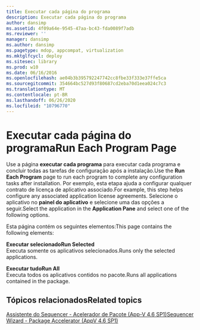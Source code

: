 ```yaml
---
title: Executar cada página do programa
description: Executar cada página do programa
author: dansimp
ms.assetid: 4f09a64e-9545-47aa-bc43-fda0089f7adb
ms.reviewer: ''
manager: dansimp
ms.author: dansimp
ms.pagetype: mdop, appcompat, virtualization
ms.mktglfcycl: deploy
ms.sitesec: library
ms.prod: w10
ms.date: 06/16/2016
ms.openlocfilehash: ae04b3b395792247742cc8fbe33f333e37ffe5ca
ms.sourcegitcommit: 354664bc527d93f80687cd2eba70d1eea024c7c3
ms.translationtype: MT
ms.contentlocale: pt-BR
ms.lasthandoff: 06/26/2020
ms.locfileid: "10796770"
---
```

# <span data-ttu-id="028e4-103">Executar cada página do programa</span><span class="sxs-lookup"><span data-stu-id="028e4-103">Run Each Program Page</span></span>


<span data-ttu-id="028e4-104">Use a página **executar cada programa** para executar cada programa e concluir todas as tarefas de configuração após a instalação.</span><span class="sxs-lookup"><span data-stu-id="028e4-104">Use the **Run Each Program** page to run each program to complete any configuration tasks after installation.</span></span> <span data-ttu-id="028e4-105">Por exemplo, esta etapa ajuda a configurar qualquer contrato de licença de aplicativo associado.</span><span class="sxs-lookup"><span data-stu-id="028e4-105">For example, this step helps configure any associated application license agreements.</span></span> <span data-ttu-id="028e4-106">Selecione o aplicativo no **painel do aplicativo** e selecione uma das opções a seguir.</span><span class="sxs-lookup"><span data-stu-id="028e4-106">Select the application in the **Application Pane** and select one of the following options.</span></span>

<span data-ttu-id="028e4-107">Esta página contém os seguintes elementos:</span><span class="sxs-lookup"><span data-stu-id="028e4-107">This page contains the following elements:</span></span>

<a href="" id="run-selected"></a>**<span data-ttu-id="028e4-108">Executar selecionado</span><span class="sxs-lookup"><span data-stu-id="028e4-108">Run Selected</span></span>**  
<span data-ttu-id="028e4-109">Executa somente os aplicativos selecionados.</span><span class="sxs-lookup"><span data-stu-id="028e4-109">Runs only the selected applications.</span></span>

<a href="" id="run-all"></a>**<span data-ttu-id="028e4-110">Executar tudo</span><span class="sxs-lookup"><span data-stu-id="028e4-110">Run All</span></span>**  
<span data-ttu-id="028e4-111">Executa todos os aplicativos contidos no pacote.</span><span class="sxs-lookup"><span data-stu-id="028e4-111">Runs all applications contained in the package.</span></span>

## <span data-ttu-id="028e4-112">Tópicos relacionados</span><span class="sxs-lookup"><span data-stu-id="028e4-112">Related topics</span></span>


[<span data-ttu-id="028e4-113">Assistente do Sequencer - Acelerador de Pacote (App-V 4.6 SP1)</span><span class="sxs-lookup"><span data-stu-id="028e4-113">Sequencer Wizard - Package Accelerator (AppV 4.6 SP1)</span></span>](sequencer-wizard---package-accelerator--appv-46-sp1-.md)

 

 





